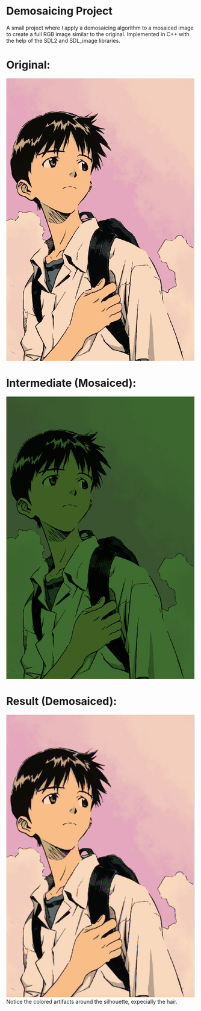 # Demosaicing Project
A small project where I apply a demosaicing algorithm to a mosaiced image to create a full RGB image similar to the original.
Implemented in C++ with the help of the SDL2 and SDL_image libraries.

# Original:
![alt text](https://github.com/jmielc2/Demosaicing/blob/master/docs/shinji.jpg?raw=true)

# Intermediate (Mosaiced):
![alt text](https://github.com/jmielc2/Demosaicing/blob/master/docs/intermediate.png?raw=true)

# Result (Demosaiced):
![alt text](https://github.com/jmielc2/Demosaicing/blob/master/docs/result.png?raw=true)
Notice the colored artifacts around the silhouette, expecially the hair.

